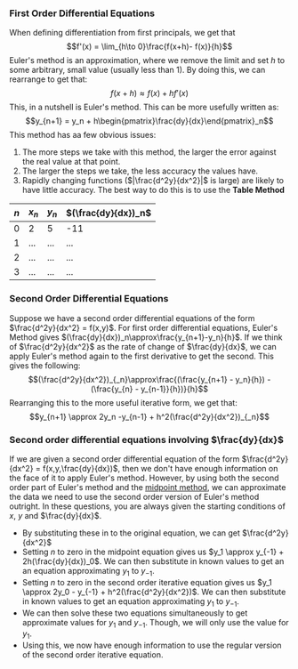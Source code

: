 ### First Order Differential Equations
When defining differentiation from first principals, we get that
$$f'(x) = \lim_{h\to 0}\frac{f(x+h)- f(x)}{h}$$
Euler's method is an approximation, where we remove the limit and set $h$ to some arbitrary, small value (usually less than 1).
By doing this, we can rearrange to get that:
$$f(x + h) \approx f(x) + hf'(x)$$
This, in a nutshell is Euler's method. This can be more usefully written as:
$$y_{n+1} = y_n + h\begin{pmatrix}\frac{dy}{dx}\end{pmatrix}_n$$
This method has aa few obvious issues:
1. The more steps we take with this method, the larger the error against the real value at that point.
2. The larger the steps we take, the less accuracy the values have.
3. Rapidly changing functions ($|\frac{d^2y}{dx^2}|$ is large) are likely to have little accuracy.
The best way to do this is to use the **Table Method**

| $n$ | $x_n$ | $y_n$ | $(\frac{dy}{dx})_n$ |
| --- | ----- | ----- | ------------------- |
| 0   | 2     | 5     | -11                 |
| 1   | ...   | ...   | ...                 |
| 2   | ...   | ...   | ...                 |
| 3   | ...   | ...   | ...                 |

### Second Order Differential Equations
Suppose we have a second order differential equations of the form $\frac{d^2y}{dx^2} = f(x,y)$. 
For first order differential equations, Euler's Method gives $(\frac{dy}{dx})_n\approx\frac{y_{n+1}-y_n}{h}$. If we think of $\frac{d^2y}{dx^2}$ as the rate of change of $\frac{dy}{dx}$, we can apply Euler's method again to the first derivative to get the second. 
This gives the following:
$$(\frac{d^2y}{dx^2})_{_n}\approx\frac{(\frac{y_{n+1} - y_n}{h}) - (\frac{y_{n} - y_{n-1}}{h})}{h}$$
Rearranging this to the more useful iterative form, we get that:
$$y_{n+1} \approx 2y_n -y_{n-1} + h^2(\frac{d^2y}{dx^2})_{_n}$$
### Second order differential equations involving $\frac{dy}{dx}$
If we are given a second order differential equation of the form $\frac{d^2y}{dx^2} = f(x,y,\frac{dy}{dx})$, then we don't have enough information on the face of it to apply Euler's method. However, by using both the second order part of Euler's method and the [midpoint method](./Midpoint%20Method.md), we can approximate the data we need to use the second order version of Euler's method outright. 
In these questions, you are always given the starting conditions of $x$, $y$ and $\frac{dy}{dx}$.
- By substituting these in to the original equation, we can get $\frac{d^2y}{dx^2}$
- Setting $n$ to zero in the midpoint equation gives us $y_1 \approx y_{-1} + 2h(\frac{dy}{dx})_0$. We can then substitute in known values to get an an equation approximating $y_1$ to $y_{-1}$.
- Setting $n$ to zero in the second order iterative equation gives us $y_1 \approx 2y_0 - y_{-1} + h^2(\frac{d^2y}{dx^2})$. We can then substitute in known values to get an equation approximating $y_1$ to $y_{-1}$. 
- We can then solve these two equations simultaneously to get approximate values for $y_1$ and $y_{-1}$. Though, we will only use the value for $y_1$. 
- Using this, we now have enough information to use the regular version of the second order iterative equation.
